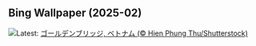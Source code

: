 ## Bing Wallpaper (2025-02)
![](https://www.bing.com/th?id=OHR.GoldenBridge_JA-JP5870058784_UHD.jpg&w=1000)Latest: [ゴールデンブリッジ, ベトナム (© Hien Phung Thu/Shutterstock)](https://www.bing.com/th?id=OHR.GoldenBridge_JA-JP5870058784_UHD.jpg)